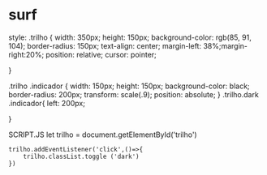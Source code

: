 # surf
style:
.trilho {
    width: 350px;
    height: 150px;
    background-color: rgb(85, 91, 104);
    border-radius: 150px;
    text-align: center;
    margin-left: 38%;margin-right:20%;
    position: relative;
    cursor: pointer;

}

.trilho .indicador {
    width: 150px;
    height: 150px;
    background-color: black;
    border-radius: 200px;
    transform: scale(.9);
    position: absolute;
}
.trilho.dark .indicador{
    left: 200px;

}

SCRIPT.JS
  let trilho = document.getElementById('trilho')

    trilho.addEventListener('click',()=>{
        trilho.classList.toggle ('dark')
    })